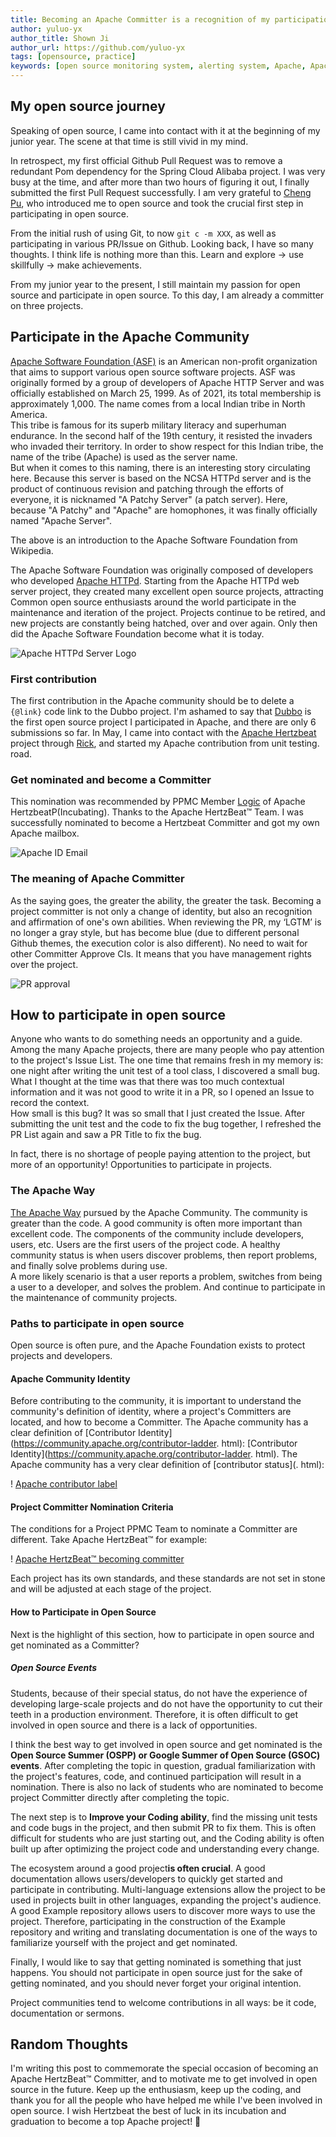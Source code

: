 ```yaml
---
title: Becoming an Apache Committer is a recognition of my participation in open source
author: yuluo-yx
author_title: Shown Ji
author_url: https://github.com/yuluo-yx
tags: [opensource, practice]
keywords: [open source monitoring system, alerting system, Apache, Apache Committer, Hertzbeat]
---
```


## My open source journey

Speaking of open source, I came into contact with it at the beginning of my junior year. The scene at that time is still vivid in my mind.

In retrospect, my first official Github Pull Request was to remove a redundant Pom dependency for the Spring Cloud Alibaba project. I was very busy at the time, and after more than two hours of figuring it out, I finally submitted the first Pull Request successfully. I am very grateful to [Cheng Pu](https://github.com/steverao), who introduced me to open source and took the crucial first step in participating in open source.

From the initial rush of using Git, to now `git c -m XXX`, as well as participating in various PR/Issue on Github. Looking back, I have so many thoughts. I think life is nothing more than this. Learn and explore -> use skillfully -> make achievements.

From my junior year to the present, I still maintain my passion for open source and participate in open source. To this day, I am already a committer on three projects.

## Participate in the Apache Community

[Apache Software Foundation (ASF)](https://community.apache.org/) is an American non-profit organization that aims to support various open source software projects. ASF was originally formed by a group of developers of Apache HTTP Server and was officially established on March 25, 1999. As of 2021, its total membership is approximately 1,000. The name comes from a local Indian tribe in North America.  
This tribe is famous for its superb military literacy and superhuman endurance. In the second half of the 19th century, it resisted the invaders who invaded their territory. In order to show respect for this Indian tribe, the name of the tribe (Apache) is used as the server name.  
But when it comes to this naming, there is an interesting story circulating here. Because this server is based on the NCSA HTTPd server and is the product of continuous revision and patching through the efforts of everyone, it is nicknamed "A Patchy Server" (a patch server). Here, because "A Patchy" and "Apache" are homophones, it was finally officially named "Apache Server".

The above is an introduction to the Apache Software Foundation from Wikipedia.

The Apache Software Foundation was originally composed of developers who developed [Apache HTTPd](https://httpd.apache.org/). Starting from the Apache HTTPd web server project, they created many excellent open source projects, attracting Common open source enthusiasts around the world participate in the maintenance and iteration of the project. Projects continue to be retired, and new projects are constantly being hatched, over and over again. Only then did the Apache Software Foundation become what it is today.

![Apache HTTPd Server Logo](/img/blog/committer/yuluo-yx/4.jpg)

### First contribution

The first contribution in the Apache community should be to delete a `{@link}` code link to the Dubbo project. I'm ashamed to say that [Dubbo](https://github.com/apache/dubbo) is the first open source project I participated in Apache, and there are only 6 submissions so far. In May, I came into contact with the [Apache Hertzbeat](https://github.com/apache/hertzbeat) project through [Rick](https://github.com/LinuxSuRen), and started my Apache contribution from unit testing. road.

### Get nominated and become a Committer

This nomination was recommended by PPMC Member [Logic](https://github.com/zqr10159) of Apache HertzbeatP(Incubating). Thanks to the Apache HertzBeat™ Team. I was successfully nominated to become a Hertzbeat Committer and got my own Apache mailbox.

![Apache ID Email](/img/blog/committer/yuluo-yx/3.jpg)

### The meaning of Apache Committer

As the saying goes, the greater the ability, the greater the task. Becoming a project committer is not only a change of identity, but also an recognition and affirmation of one's own abilities. When reviewing the PR, my ‘LGTM’ is no longer a gray style, but has become blue (due to different personal Github themes, the execution color is also different). No need to wait for other Committer Approve CIs. It means that you have management rights over the project.

![PR approval](/img/blog/committer/yuluo-yx/5.jpg)

## How to participate in open source

Anyone who wants to do something needs an opportunity and a guide. Among the many Apache projects, there are many people who pay attention to the project's Issue List. The one time that remains fresh in my memory is: one night after writing the unit test of a tool class, I discovered a small bug. What I thought at the time was that there was too much contextual information and it was not good to write it in a PR, so I opened an Issue to record the context.  
How small is this bug? It was so small that I just created the Issue. After submitting the unit test and the code to fix the bug together, I refreshed the PR List again and saw a PR Title to fix the bug.

In fact, there is no shortage of people paying attention to the project, but more of an opportunity! Opportunities to participate in projects.

### The Apache Way

[The Apache Way](https://www.apache.org/theapacheway/) pursued by the Apache Community. The community is greater than the code. A good community is often more important than excellent code. The components of the community include developers, users, etc. Users are the first users of the project code. A healthy community status is when users discover problems, then report problems, and finally solve problems during use.  
A more likely scenario is that a user reports a problem, switches from being a user to a developer, and solves the problem. And continue to participate in the maintenance of community projects.

### Paths to participate in open source

Open source is often pure, and the Apache Foundation exists to protect projects and developers.

#### Apache Community Identity

Before contributing to the community, it is important to understand the community's definition of identity, where a project's Committers are located, and how to become a Committer. The Apache community has a clear definition of [Contributor Identity](<https://community.apache.org/contributor-ladder>. html): [Contributor Identity](<https://community.apache.org/contributor-ladder>. html). The Apache community has a very clear definition of [contributor status](. html):

! [Apache contributor label](/img/blog/committer/yuluo-yx/6.jpg)

#### Project Committer Nomination Criteria

The conditions for a Project PPMC Team to nominate a Committer are different. Take Apache HertzBeat™ for example:

! [Apache HertzBeat™ becoming committer](/img/blog/committer/yuluo-yx/7.jpg)

Each project has its own standards, and these standards are not set in stone and will be adjusted at each stage of the project.

#### How to Participate in Open Source

Next is the highlight of this section, how to participate in open source and get nominated as a Committer?

##### Open Source Events

Students, because of their special status, do not have the experience of developing large-scale projects and do not have the opportunity to cut their teeth in a production environment. Therefore, it is often difficult to get involved in open source and there is a lack of opportunities.

I think the best way to get involved in open source and get nominated is the **Open Source Summer (OSPP) or Google Summer of Open Source (GSOC) events**. After completing the topic in question, gradual familiarization with the project's features, code, and continued participation will result in a nomination. There is also no lack of students who are nominated to become project Committer directly after completing the topic.

The next step is to **Improve your Coding ability**, find the missing unit tests and code bugs in the project, and then submit PR to fix them. This is often difficult for students who are just starting out, and the Coding ability is often built up after optimizing the project code and understanding every change.

The ecosystem around a good project**is often crucial**. A good documentation allows users/developers to quickly get started and participate in contributing. Multi-language extensions allow the project to be used in projects built in other languages, expanding the project's audience. A good Example repository allows users to discover more ways to use the project. Therefore, participating in the construction of the Example repository and writing and translating documentation is one of the ways to familiarize yourself with the project and get nominated.

Finally, I would like to say that getting nominated is something that just happens. You should not participate in open source just for the sake of getting nominated, and you should never forget your original intention.

Project communities tend to welcome contributions in all ways: be it code, documentation or sermons.

## Random Thoughts

I'm writing this post to commemorate the special occasion of becoming an Apache HertzBeat™ Committer, and to motivate me to get involved in open source in the future.
Keep up the enthusiasm, keep up the coding, and thank you for all the people who have helped me while I've been involved in open source. I wish Hertzbeat the best of luck in its incubation and graduation to become a top Apache project! 🎉
